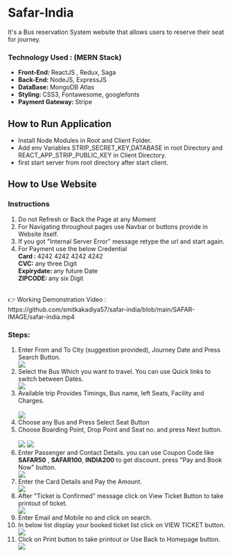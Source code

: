 # Safar-India
It's a Bus reservation System website that allows users to reserve their seat for journey. 




<h3>Technology Used : (MERN Stack)</h3>
<ul>
<li><b>Front-End: </b> ReactJS , Redux, Saga</li>
  
<li><b>Back-End: </b> NodeJS, ExpressJS </li>
  <li><b>DataBase: </b> MongoDB Atlas </li>
    <li><b>Styling: </b> CSS3, Fontawesome, googlefonts </li>
   <li><b>Payment Gateway: </b> Stripe </li>
</ul>


<h2> How to Run Application </h2>
<ul>
  <li>Install Node Modules in Root and Client Folder.</li> 
   <li>Add env Variables  STRIP_SECRET_KEY,DATABASE in root Directory and REACT_APP_STRIP_PUBLIC_KEY in Client Directory. </li> 
   <li>first start server from root directory after start client.</li> 
</ul>


<h2> How to Use Website </h2>
<h3>Instructions</h3>
<ol>
    <li>Do not Refresh or Back the Page at any Moment </li>
    <li>For Navigating throughout pages use Navbar or buttons provide in Website itself.</li>
    <li>If you got "Internal Server Error" message retype the url and start again.</li>
    <li>For Payment use the below Credential <br> <b> Card : </b> 4242 4242 4242 4242  <br> <b> CVC:</b> any three Digit <br> <b>Expirydate: </b> any future Date <br> <b>ZIPCODE: </b> any six Digit   </li>
        
</ol>

<br>
👉 Working Demonstration Video : 
https://github.com/smitkakadiya57/safar-india/blob/main/SAFAR-IMAGE/safar-india.mp4
<br>

<h3>Steps:</h3>
        <ol>
        <li> Enter From and To City (suggestion provided), Journey Date and Press Search Button.</li>
      <img src="https://github.com/smitkakadiya57/safar-india/blob/main/SAFAR-IMAGE/hero.png">
        <li>Select the Bus Which you want to travel. You can use Quick links to switch between Dates.</li>
          <img src="https://github.com/smitkakadiya57/safar-india/blob/main/SAFAR-IMAGE/bus.png">
  <br>
        <li>Available trip Provides Timings, Bus name, left Seats, Facility and Charges. </li>
  <br>
         <img src="https://github.com/smitkakadiya57/safar-india/blob/main/SAFAR-IMAGE/time.png">
        <li>Choose any Bus and Press Select Seat  Button</li>
  <li>Choose Boarding Point, Drop Point and Seat no. and press Next button.</li>
  <br>
   <img src="https://github.com/smitkakadiya57/safar-india/blob/main/SAFAR-IMAGE/layout.png">
     <img src="https://github.com/smitkakadiya57/safar-india/blob/main/SAFAR-IMAGE/layout2.png">
  <li>Enter Passenger and Contact Details. you can use Coupon Code like <b>SAFAR50</b> , <b>SAFAR100</b>, <b>INDIA200</b> to get discount. press "Pay and Book Now" button.</li>
   <img src="https://github.com/smitkakadiya57/safar-india/blob/main/SAFAR-IMAGE/pasdata.png">
  <li>Enter the Card Details and Pay the Amount.</li>
   <img src="https://github.com/smitkakadiya57/safar-india/blob/main/SAFAR-IMAGE/payment.png">
  <li>After "Ticket is Confirmed" message click on View Ticket Button to take printout of ticket.</li>
   <img src="https://github.com/smitkakadiya57/safar-india/blob/main/SAFAR-IMAGE/confirm.png">
  <li>Enter Email and Mobile no and click on search.</li>
  
  <li>In below list display your booked ticket list click on VIEW TICKET button.</li>
   <img src="https://github.com/smitkakadiya57/safar-india/blob/main/SAFAR-IMAGE/search.png">
  <li>Click on Print button to take printout or Use Back to Homepage button.</li>
   <img src="https://github.com/smitkakadiya57/safar-india/blob/main/SAFAR-IMAGE/tic.png">
        </ol>
